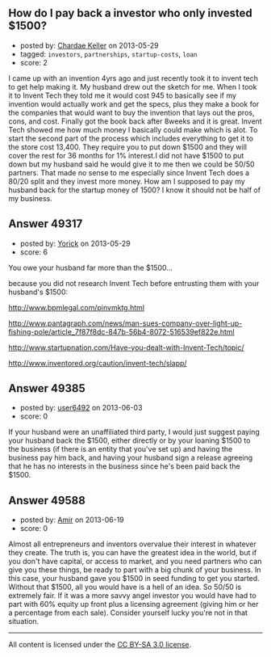## How do I pay back a investor who only invested $1500?

- posted by: [Chardae Keller](https://stackexchange.com/users/-1/26455-chardae-keller) on 2013-05-29
- tagged: `investors`, `partnerships`, `startup-costs`, `loan`
- score: 2

I came up with an invention 4yrs ago and just recently took it to invent tech to get help making it. My husband drew out the sketch for me. When I took it to Invent Tech they told me it would cost 945 to basically see if my invention would actually work and get the specs, plus they make a book for the companies that would want to buy the invention that lays out the pros, cons, and cost. Finally got the book back after 8weeks and it is great. Invent Tech showed me how much money I basically could make which is alot. To start the second part of the process which includes everything to get it to the store cost 13,400. They require you to put down $1500 and they will cover the rest for 36 months for 1% interest.I did not have $1500 to put down but my husband said he would give it to me then we could be 50/50 partners. That made no sense to me especially since Invent Tech does a 80/20 split and they invest more money. How am I supposed to pay my husband back for the startup money of 1500? I know it should not be half of my business.



## Answer 49317

- posted by: [Yorick](https://stackexchange.com/users/-1/22512-yorick) on 2013-05-29
- score: 6

You owe your husband far more than the $1500...

because you did not research Invent Tech before entrusting them with your husband's $1500:


http://www.bpmlegal.com/pinvmktg.html

http://www.pantagraph.com/news/man-sues-company-over-light-up-fishing-pole/article_7f87f8dc-847b-56b4-8072-516539ef822e.html

http://www.startupnation.com/Have-you-dealt-with-Invent-Tech/topic/

http://www.inventored.org/caution/invent-tech/slapp/




## Answer 49385

- posted by: [user6492](https://stackexchange.com/users/-1/6492-user6492) on 2013-06-03
- score: 0

If your husband were an unaffiliated third party, I would just suggest paying your husband back the $1500, either directly or by your loaning $1500 to the business (if there is an entity that you've set up) and having the business pay him back, and having your husband sign a release agreeing that he has no interests in the business since he's been paid back the $1500.


## Answer 49588

- posted by: [Amir](https://stackexchange.com/users/-1/26710-amir) on 2013-06-19
- score: 0

Almost all entrepreneurs and inventors overvalue their interest in whatever they create.  The truth is, you can have the greatest idea in the world, but if you don't have capital, or access to market, and you need partners who can give you these things, be ready to part with a big chunk of your business.  In this case, your husband gave you $1500 in seed funding to get you started.  Without that $1500, all you would have is a hell of an idea.  So 50/50 is extremely fair.  If it was a more savvy angel investor you would have had to part with 60% equity up front plus a licensing agreement (giving him or her a percentage from each sale).  Consider yourself lucky you're not in that situation.



---

All content is licensed under the [CC BY-SA 3.0 license](https://creativecommons.org/licenses/by-sa/3.0/).
